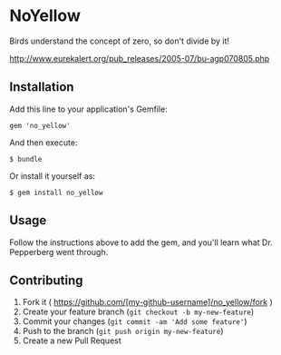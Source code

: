 # NoYellow

Birds understand the concept of zero, so don't divide by it!

http://www.eurekalert.org/pub_releases/2005-07/bu-agp070805.php

## Installation

Add this line to your application's Gemfile:

    gem 'no_yellow'

And then execute:

    $ bundle

Or install it yourself as:

    $ gem install no_yellow

## Usage

Follow the instructions above to add the gem, and you'll learn what Dr. Pepperberg went through.

## Contributing

1. Fork it ( https://github.com/[my-github-username]/no_yellow/fork )
2. Create your feature branch (`git checkout -b my-new-feature`)
3. Commit your changes (`git commit -am 'Add some feature'`)
4. Push to the branch (`git push origin my-new-feature`)
5. Create a new Pull Request
